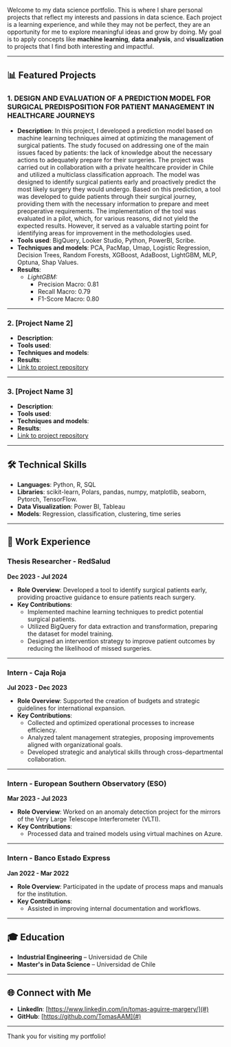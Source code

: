 

Welcome to my data science portfolio. This is where I share personal projects that reflect my interests and passions in data science. Each project is a learning experience, and while they may not be perfect, they are an opportunity for me to explore meaningful ideas and grow by doing. My goal is to apply concepts like **machine learning**, **data analysis**, and **visualization** to projects that I find both interesting and impactful.


---

## 📊 Featured Projects

### 1. **DESIGN AND EVALUATION OF A PREDICTION MODEL FOR SURGICAL PREDISPOSITION FOR PATIENT MANAGEMENT IN HEALTHCARE JOURNEYS**
- **Description**:
In this project, I developed a prediction model based on machine learning techniques aimed at optimizing the management of surgical patients. The study focused on addressing                    one of the main issues faced by patients: the lack of knowledge about the necessary actions to adequately prepare for their surgeries.
The project was carried out in collaboration with a private healthcare provider in Chile and utilized a multiclass classification approach. The model was designed to                            identify surgical patients early and proactively predict the most likely surgery they would undergo. Based on this prediction, a tool was developed to guide patients through                    their surgical journey, providing them with the necessary information to prepare and meet preoperative requirements.
The implementation of the tool was evaluated in a pilot, which, for various reasons, did not yield the expected results. However, it served as a valuable starting point for                     identifying areas for improvement in the methodologies used.
- **Tools used**: BigQuery, Looker Studio, Python, PowerBI, Scribe.
- **Techniques and models**: PCA, PacMap, Umap, Logistic Regression, Decision Trees, Random Forests, XGBoost, AdaBoost, LightGBM, MLP, Optuna, Shap Values.
- **Results**:
     - *LightGBM:*
       - Precision Macro: 0.81
       - Recall Macro: 0.79
       - F1-Score Macro: 0.80

---

### 2. **[Project Name 2]**
- **Description**: 
- **Tools used**: 
- **Techniques and models**: 
- **Results**: 
- [Link to project repository](#)

---

### 3. **[Project Name 3]**
- **Description**: 
- **Tools used**: 
- **Techniques and models**: 
- **Results**: 
- [Link to project repository](#)

---

## 🛠 Technical Skills

- **Languages**: Python, R, SQL
- **Libraries**: scikit-learn, Polars, pandas, numpy, matplotlib, seaborn, Pytorch, TensorFlow.
- **Data Visualization**: Power BI, Tableau
- **Models**: Regression, classification, clustering, time series

---

## 💼 Work Experience

### **Thesis Researcher** - RedSalud  
**Dec 2023 - Jul 2024**

- **Role Overview**: Developed a tool to identify surgical patients early, providing proactive guidance to ensure patients reach surgery. 
- **Key Contributions**:
  - Implemented machine learning techniques to predict potential surgical patients.
  - Utilized BigQuery for data extraction and transformation, preparing the dataset for model training.
  - Designed an intervention strategy to improve patient outcomes by reducing the likelihood of missed surgeries.

---

### **Intern** - Caja Roja  
**Jul 2023 - Dec 2023**

- **Role Overview**: Supported the creation of budgets and strategic guidelines for international expansion.
- **Key Contributions**:
  - Collected and optimized operational processes to increase efficiency.
  - Analyzed talent management strategies, proposing improvements aligned with organizational goals.
  - Developed strategic and analytical skills through cross-departmental collaboration.

---

### **Intern** - European Southern Observatory (ESO)  
**Mar 2023 - Jul 2023**

- **Role Overview**: Worked on an anomaly detection project for the mirrors of the Very Large Telescope Interferometer (VLTI).
- **Key Contributions**:
  - Processed data and trained models using virtual machines on Azure.
    
---

### **Intern** - Banco Estado Express  
**Jan 2022 - Mar 2022**

- **Role Overview**: Participated in the update of process maps and manuals for the institution.
- **Key Contributions**:
  - Assisted in improving internal documentation and workflows.


---

## 🎓 Education

- **Industrial Engineering** – Universidad de Chile
- **Master's in Data Science** – Universidad de Chile

---

## 🌐 Connect with Me

- **LinkedIn**: [https://www.linkedin.com/in/tomas-aguirre-margery/](#)
- **GitHub**: [https://github.com/TomasAAM](#)

---

Thank you for visiting my portfolio!
